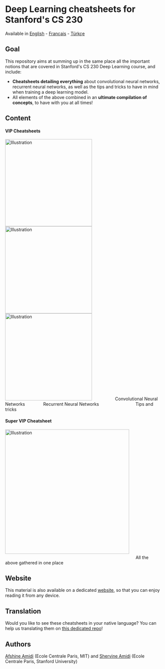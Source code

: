 # Deep Learning cheatsheets for Stanford's CS 230

Available in [English](https://github.com/afshinea/stanford-cs-230-deep-learning/tree/master/en) -  [Français](https://github.com/afshinea/stanford-cs-230-deep-learning/tree/master/fr) -  [Türkçe](https://stanford.edu/~shervine/l/tr/teaching/cs-230/cheatsheet-convolutional-neural-networks)

## Goal
This repository aims at summing up in the same place all the important notions that are covered in Stanford's CS 230 Deep Learning course, and include:
- **Cheatsheets detailing everything** about convolutional neural networks, recurrent neural networks, as well as the tips and tricks to have in mind when training a deep learning model.
- All elements of the above combined in an **ultimate compilation of concepts**, to have with you at all times!

## Content
#### VIP Cheatsheets
<a href="https://github.com/afshinea/stanford-cs-230-deep-learning/blob/master/en/cheatsheet-convolutional-neural-networks.pdf"><img src="https://stanford.edu/~shervine/images/vip-cheatsheet-convolutional-neural-nets.png?" alt="Illustration" width="280px"/></a><a href="https://github.com/afshinea/stanford-cs-230-deep-learning/blob/master/en/cheatsheet-recurrent-neural-networks.pdf"><img src="https://stanford.edu/~shervine/images/vip-cheatsheet-recurrent-neural-nets.png?" alt="Illustration" width="280px"/></a><a href="https://github.com/afshinea/stanford-cs-230-deep-learning/blob/master/en/cheatsheet-deep-learning-tips-tricks.pdf"><img src="https://stanford.edu/~shervine/images/vip-cheatsheet-deep-learning-tricks.png?" alt="Illustration" width="280px"/></a>
&nbsp; &nbsp; &nbsp;&nbsp; &nbsp; &nbsp; &nbsp; &nbsp;&nbsp; &nbsp; Convolutional Neural Networks &nbsp; &nbsp; &nbsp; &nbsp; &nbsp; &nbsp; &nbsp; Recurrent Neural Networks &nbsp; &nbsp; &nbsp; &nbsp; &nbsp; &nbsp; &nbsp; &nbsp; &nbsp;&nbsp; &nbsp; &nbsp; &nbsp; &nbsp; &nbsp; Tips and tricks

#### Super VIP Cheatsheet
<a href="https://github.com/afshinea/stanford-cs-230-deep-learning/blob/master/en/super-cheatsheet-deep-learning.pdf"><img src="https://stanford.edu/~shervine/images/super-vip-cheatsheet-deep-learning.png?" alt="Illustration" width="400px"/></a> &nbsp; &nbsp; &nbsp; &nbsp; &nbsp; &nbsp; &nbsp; &nbsp; &nbsp; &nbsp; &nbsp; &nbsp; &nbsp; &nbsp; &nbsp; &nbsp; &nbsp; &nbsp; &nbsp; &nbsp; &nbsp; &nbsp; &nbsp; &nbsp; &nbsp; &nbsp; &nbsp; &nbsp; &nbsp; &nbsp; &nbsp; &nbsp; &nbsp; &nbsp; &nbsp; &nbsp; &nbsp; &nbsp; &nbsp; &nbsp; &nbsp; &nbsp; &nbsp; &nbsp; &nbsp; &nbsp; &nbsp; &nbsp; &nbsp; &nbsp; &nbsp; &nbsp; &nbsp; &nbsp; &nbsp; &nbsp; &nbsp; &nbsp; &nbsp; &nbsp; &nbsp; &nbsp; &nbsp; &nbsp;&nbsp; &nbsp; &nbsp; All the above gathered in one place

## Website
This material is also available on a dedicated [website](https://stanford.edu/~shervine/teaching/cs-230), so that you can enjoy reading it from any device.

## Translation
Would you like to see these cheatsheets in your native language? You can help us translating them on [this dedicated repo](https://github.com/shervinea/cheatsheet-translation)!

## Authors
[Afshine Amidi](https://twitter.com/afshinea) (Ecole Centrale Paris, MIT) and [Shervine Amidi](https://twitter.com/shervinea) (Ecole Centrale Paris, Stanford University)
